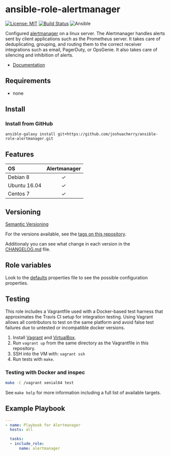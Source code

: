 # ansible-role-alertmanager

[![License: MIT](https://img.shields.io/badge/License-MIT-yellow.svg)](https://opensource.org/licenses/MIT)
[![Build Status](https://travis-ci.org/joshuacherry/ansible-role-alertmanager.svg?branch=master)](https://travis-ci.org/joshuacherry/ansible-role-alertmanager)
![Ansible](https://img.shields.io/badge/ansible-2.4.0.0-green.svg)

Configured [alertmanager](https://github.com/prometheus/alertmanager) on a linux server. The Alertmanager handles alerts sent by client applications such as the Prometheus server. It takes care of deduplicating, grouping, and routing them to the correct receiver integrations such as email, PagerDuty, or OpsGenie. It also takes care of silencing and inhibition of alerts.

* [Documentation](http://prometheus.io/docs/alerting/alertmanager/)

## Requirements

* none

## Install

### Install from GitHub

`ansible-galaxy install git+https://github.com/joshuacherry/ansible-role-alertmanager.git`

## Features

| OS            | Alertmanager           |
| :------------ | :--------------------: |
| Debian 8      | ✓                      |
| Ubuntu 16.04  | ✓                      |
| Centos 7      | ✓                      |

## Versioning

[Semantic Versioning](http://semver.org/)

For the versions available, see the [tags on this repository](https://github.com/joshuacherry/ansible-role-alertmanager/tags).

Additionaly you can see what change in each version in the [CHANGELOG.md](CHANGELOG.md) file.

## Role variables

Look to the [defaults](defaults/main.yml) properties file to see the possible configuration properties.

## Testing

This role includes a Vagrantfile used with a Docker-based test harness that approximates the Travis CI setup for integration testing. Using Vagrant allows all contributors to test on the same platform and avoid false test failures due to untested or incompatible docker versions.

1. Install [Vagrant](https://www.vagrantup.com/) and [VirtualBox](https://www.virtualbox.org/).
1. Run `vagrant up` from the same directory as the Vagrantfile in this repository.
1. SSH into the VM with: `vagrant ssh`
1. Run tests with `make`.

### Testing with Docker and inspec

```bash
make -C /vagrant xenial64 test
```

See `make help` for more information including a full list of available targets.

## Example Playbook

```yaml
---
- name: Playbook for Alertmanager
  hosts: all

  tasks:
  - include_role:
      name: alertmanager
```